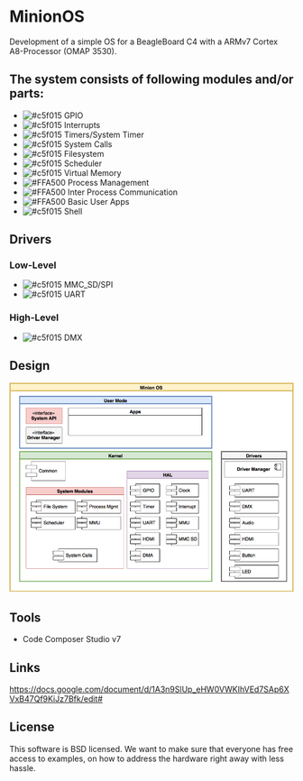 # MinionOS

Development of a simple OS for a BeagleBoard C4 with a ARMv7 Cortex A8-Processor (OMAP 3530). 

## The system consists of following modules and/or parts:
* ![#c5f015](https://placehold.it/15/c5f015/000000?text=+) GPIO 
* ![#c5f015](https://placehold.it/15/c5f015/000000?text=+) Interrupts 
* ![#c5f015](https://placehold.it/15/c5f015/000000?text=+) Timers/System Timer 
* ![#c5f015](https://placehold.it/15/c5f015/000000?text=+) System Calls
* ![#c5f015](https://placehold.it/15/c5f015/000000?text=+) Filesystem
* ![#c5f015](https://placehold.it/15/c5f015/000000?text=+) Scheduler 
* ![#c5f015](https://placehold.it/15/c5f015/000000?text=+) Virtual Memory 
* ![#FFA500](https://placehold.it/15/FFA500/000000?text=+) Process Management
* ![#FFA500](https://placehold.it/15/FFA500/000000?text=+) Inter Process Communication
* ![#FFA500](https://placehold.it/15/FFA500/000000?text=+) Basic User Apps 
* ![#c5f015](https://placehold.it/15/c5f015/000000?text=+) Shell

## Drivers
### Low-Level
* ![#c5f015](https://placehold.it/15/c5f015/000000?text=+) MMC_SD/SPI
* ![#c5f015](https://placehold.it/15/c5f015/000000?text=+) UART 

### High-Level
* ![#c5f015](https://placehold.it/15/c5f015/000000?text=+) DMX 

## Design
![ArchDesign](Documentation/MinionOS%20Schema.png "Minion OS Architecture Design")

## Tools
* Code Composer Studio v7

## Links
https://docs.google.com/document/d/1A3n9SlUp_eHW0VWKIhVEd7SAp6XVxB47Qf9KiJz7Bfk/edit#

## License
This software is BSD licensed. We want to make sure that everyone has free access to examples, on how to address the hardware right away with less hassle.
